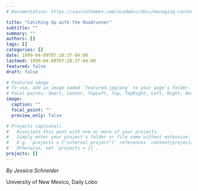 ```yaml
---
# Documentation: https://sourcethemes.com/academic/docs/managing-content/

title: "Catching Up with the Roadrunner"
subtitle: ""
summary: ""
authors: []
tags: []
categories: []
date: 1999-04-09T07:28:37-04:00
lastmod: 1999-04-09T07:28:37-04:00
featured: false
draft: false

# Featured image
# To use, add an image named `featured.jpg/png` to your page's folder.
# Focal points: Smart, Center, TopLeft, Top, TopRight, Left, Right, BottomLeft, Bottom, BottomRight.
image:
  caption: ""
  focal_point: ""
  preview_only: false

# Projects (optional).
#   Associate this post with one or more of your projects.
#   Simply enter your project's folder or file name without extension.
#   E.g. `projects = ["internal-project"]` references `content/project/deep-learning/index.md`.
#   Otherwise, set `projects = []`.
projects: []
---
```


*By Jessica Schneider*

University of New Mexico, Daily Lobo
